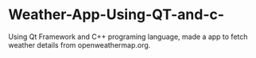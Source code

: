 # Weather-App-Using-QT-and-c-
Using Qt Framework and C++ programing language, made a app to fetch weather details from openweathermap.org.
